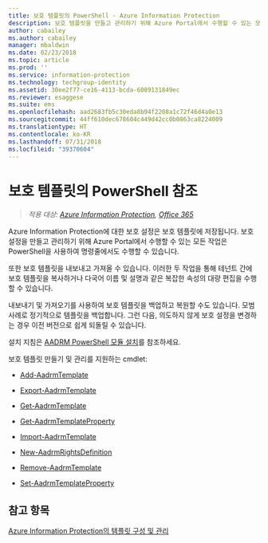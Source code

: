 ```yaml
---
title: 보호 템플릿의 PowerShell - Azure Information Protection
description: 보호 템플릿을 만들고 관리하기 위해 Azure Portal에서 수행할 수 있는 모든 작업은 PowerShell을 사용하여 명령줄에서도 수행할 수 있습니다. 또한 테넌트 간에 템플릿을 복사하거나 다국어 이름/설명 등 템플릿의 복잡한 속성을 대량으로 편집할 수 있도록 템플릿을 내보내고 가져올 수도 있습니다.
author: cabailey
ms.author: cabailey
manager: mbaldwin
ms.date: 02/23/2018
ms.topic: article
ms.prod: ''
ms.service: information-protection
ms.technology: techgroup-identity
ms.assetid: 30ee2f77-ce16-4113-bcda-6089131849ec
ms.reviewer: esaggese
ms.suite: ems
ms.openlocfilehash: aad2683fb5c30eda8b94f2208a1c72f46d4a0e13
ms.sourcegitcommit: 44ff610dec678604c449d42cc0b0863ca8224009
ms.translationtype: HT
ms.contentlocale: ko-KR
ms.lasthandoff: 07/31/2018
ms.locfileid: "39370604"
---
```

# <a name="powershell-reference-for-protection-templates"></a>보호 템플릿의 PowerShell 참조

>*적용 대상: [Azure Information Protection](https://azure.microsoft.com/pricing/details/information-protection), [Office 365](http://download.microsoft.com/download/E/C/F/ECF42E71-4EC0-48FF-AA00-577AC14D5B5C/Azure_Information_Protection_licensing_datasheet_EN-US.pdf)*

Azure Information Protection에 대한 보호 설정은 보호 템플릿에 저장됩니다. 보호 설정을 만들고 관리하기 위해 Azure Portal에서 수행할 수 있는 모든 작업은 PowerShell을 사용하여 명령줄에서도 수행할 수 있습니다. 

또한 보호 템플릿을 내보내고 가져올 수 있습니다. 이러한 두 작업을 통해 테넌트 간에 보호 템플릿을 복사하거나 다국어 이름 및 설명과 같은 복잡한 속성의 대량 편집을 수행할 수 있습니다.

내보내기 및 가져오기를 사용하여 보호 템플릿을 백업하고 복원할 수도 있습니다. 모범 사례로 정기적으로 템플릿을 백업합니다. 그런 다음, 의도하지 않게 보호 설정을 변경하는 경우 이전 버전으로 쉽게 되돌릴 수 있습니다.

설치 지침은 [AADRM PowerShell 모듈 설치](install-powershell.md)를 참조하세요.

보호 템플릿 만들기 및 관리를 지원하는 cmdlet:

- [Add-AadrmTemplate](/powershell/module/aadrm/add-aadrmtemplate)

- [Export-AadrmTemplate](/powershell/module/aadrm/export-aadrmtemplate)

- [Get-AadrmTemplate](/powershell/module/aadrm/get-aadrmtemplate)

- [Get-AadrmTemplateProperty](/powershell/module/aadrm/get-aadrmtemplateproperty)

- [Import-AadrmTemplate](/powershell/module/aadrm/import-aadrmtemplate)

- [New-AadrmRightsDefinition](/powershell/module/aadrm/new-aadrmrightsdefinition)

- [Remove-AadrmTemplate](/powershell/module/aadrm/remove-aadrmtemplate)

- [Set-AadrmTemplateProperty](/powershell/module/aadrm/set-aadrmtemplateproperty)



## <a name="see-also"></a>참고 항목
[Azure Information Protection의 템플릿 구성 및 관리](configure-policy-templates.md)

